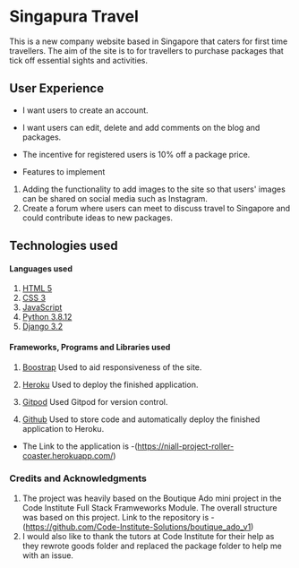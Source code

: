 # Singapura Travel

This is a new company website based in Singapore that caters for first time travellers. The aim of the site is to for travellers to purchase packages that tick off essential sights and activities.

## User Experience
* I want users to create an account.
* I want users can edit, delete and add comments on the blog and packages.
* The incentive for registered users is 10% off a package price.

* Features to implement
1. Adding the functionality to add images to the site so that users' images can be shared on social media such as Instagram.
2. Create a forum where users can meet to discuss travel to Singapore and could contribute ideas to new packages.


## Technologies used

#### Languages used
1. [HTML 5](https://html.spec.whatwg.org/multipage/)
2. [CSS 3](https://www.w3.org/Style/CSS/Overview.en.html)
3. [JavaScript](https://www.javascript.com/)
4. [Python 3.8.12](https://www.python.org/)
5. [Django 3.2](https://www.djangoproject.com/) 

#### Frameworks, Programs and Libraries used

1. [Boostrap](https://getbootstrap.com/) Used to aid responsiveness of the site.

2. [Heroku](https://www.heroku.com/) Used to deploy the finished application.

3. [Gitpod](https://www.gitpod.io/) Used Gitpod for version control.

4. [Github](https://github.com/) Used to store code and automatically deploy the finished application to Heroku.


* The Link to the application is -(https://niall-project-roller-coaster.herokuapp.com/)

### Credits and Acknowledgments 
1. The project was heavily based on the Boutique Ado mini project in the Code Institute Full Stack Framweworks Module. The overall structure was based on this project. Link to the repository is -(https://github.com/Code-Institute-Solutions/boutique_ado_v1)
2. I would also like to thank the tutors at Code Institute for their help as they rewrote goods folder and replaced the package folder to help me with an issue.